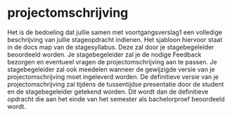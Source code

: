 # projectomschrijving

Het is de bedoeling dat jullie samen met voortgangsverslag1 een volledige beschrijving van jullie stageopdracht indienen. Het sjabloon hiervoor staat in de docs map van de stagesyllabus.
Deze zal door je stagebegeleider beoordeeld worden. Je stagebegeleider zal je de nodige Feedback bezorgen en eventueel vragen de projectomschrijving aan te passen. Je stagebegeleider zal ook meedelen wanneer de gewijzigde versie van je projectomschrijving moet ingeleverd worden.
De definitieve versie van je projectomschrijving zal tijdens de tussentijdse presentatie door de student en de stagebegeleider getekend worden.
Dit wordt dan de definitieve opdracht die aan het einde van het semester als bachelorproef beoordeeld wordt.